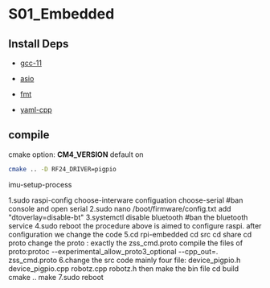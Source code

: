 # S01_Embedded

## Install Deps

- [gcc-11](https://stackoverflow.com/questions/67298443/when-gcc-11-will-appear-in-ubuntu-repositories?answertab=votes#tab-top)

- [asio](https://think-async.com/Asio/)

- [fmt](https://fmt.dev/8.1.0/)

- [yaml-cpp](https://github.com/jbeder/yaml-cpp)

## compile

cmake option: **CM4_VERSION** default on
```bash
cmake .. -D RF24_DRIVER=pigpio
```
imu-setup-process

1.sudo raspi-config  choose-interware configuation choose-serial #ban console and open serial
2.sudo nano /boot/firmware/config.txt 
add "dtoverlay=disable-bt"
3.systemctl disable bluetooth #ban the bluetooth service 
4.sudo reboot 
the procedure above is aimed to configure raspi. after configuration we change the code
5.cd rpi-embedded 
cd src
cd share
cd proto
change the proto : exactly the zss_cmd.proto 
compile the files of proto:protoc --experimental_allow_proto3_optional --cpp_out=. zss_cmd.proto 
6.change the src code  mainly four file: device_pigpio.h device_pigpio.cpp robotz.cpp robotz.h
then make the bin file
cd build
cmake ..
make
7.sudo reboot  